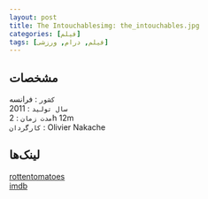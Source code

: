 ```yaml
---
layout: post
title: The Intouchablesimg: the_intouchables.jpg
categories: [فیلم]
tags: [فیلم, درام, ورزشی]
---
```


## مشخصات

`کشور` : فرانسه  
`سال تولید` : 2011  
`مدت زمان` : 2h 12m  
`کارگردان` : Olivier Nakache

## لینک‌ها

[rottentomatoes](https://www.rottentomatoes.com/m/the_intouchables)  
[imdb](https://www.imdb.com/title/tt1675434/)